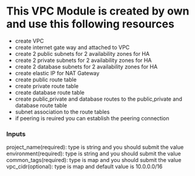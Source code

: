 # This  VPC Module is created by own and use this following resources
* create VPC
* create internet gate way and attached to VPC
* create 2 public subnets for 2 availability zones for HA
* create 2 private subnets for 2 availability zones for HA
* create 2 database subnets for 2 availability zones for HA
* create elastic IP for NAT Gateway
* create public route table
* create private route table
* create database route table
* create public,private and database routes to the public,private and database route table
* subnet association to the route tables
* if peering is reuired you can establish the peering connection

### Inputs
project_name(required): type is string and you should submit the value
environment(required): type is string and you should submit the value
common_tags(required): type is map and you should submit the value
vpc_cidr(optional): type is map and default value is 10.0.0.0/16

